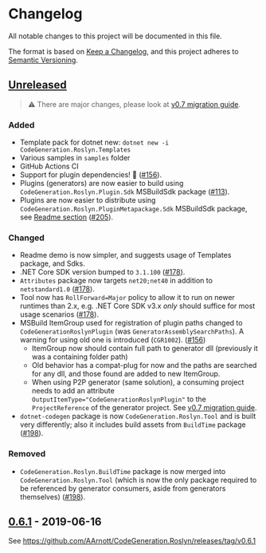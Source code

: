 # Changelog

All notable changes to this project will be documented in this file.

The format is based on [Keep a Changelog](https://keepachangelog.com/en/1.0.0/),
and this project adheres to [Semantic Versioning](https://semver.org/spec/v2.0.0.html).

## [Unreleased]

> ⚠ There are major changes, please look at [v0.7 migration guide].

### Added
* Template pack for dotnet new: `dotnet new -i CodeGeneration.Roslyn.Templates`
* Various samples in `samples` folder
* GitHub Actions CI
* Support for plugin dependencies! 🎉 ([#156]).
* Plugins (generators) are now easier to build using `CodeGeneration.Roslyn.Plugin.Sdk` MSBuildSdk package ([#113]).
* Plugins are now easier to distribute using `CodeGeneration.Roslyn.PluginMetapackage.Sdk` MSBuildSdk package, see
[Readme section](https://github.com/AArnott/CodeGeneration.Roslyn#create-the-metapackage) ([#205]).

### Changed
* Readme demo is now simpler, and suggests usage of Templates package, and Sdks.
* .NET Core SDK version bumped to `3.1.100` ([#178]).
* `Attributes` package now targets `net20;net40` in addition to `netstandard1.0` ([#178]).
* Tool now has `RollForward=Major` policy to allow it to run on newer runtimes than 2.x,
  e.g. .NET Core SDK v3.x *only* should suffice for most usage scenarios ([#178]).
* MSBuild ItemGroup used for registration of plugin paths changed to `CodeGenerationRoslynPlugin`
  (was `GeneratorAssemblySearchPaths`). A warning for using old one is introduced (`CGR1002`).  ([#156])
  * ItemGroup now should contain full path to generator dll (previously it was a containing folder path)
  * Old behavior has a compat-plug for now and the paths are searched for any dll, and those found are added to new ItemGroup.
  * When using P2P generator (same solution), a consuming project needs to add an attribute `OutputItemType="CodeGenerationRoslynPlugin"` to the `ProjectReference` of the generator project. See [v0.7 migration guide].
* `dotnet-codegen` package is now `CodeGeneration.Roslyn.Tool` and is built very differently;
  also it includes build assets from `BuildTime` package ([#198]).

### Removed
* `CodeGeneration.Roslyn.BuildTime` package is now merged into `CodeGeneration.Roslyn.Tool`
  (which is now the only package required to be referenced by generator consumers, aside from generators themselves) ([#198]).

[#113]: https://github.com/AArnott/CodeGeneration.Roslyn/issues/113
[#156]: https://github.com/AArnott/CodeGeneration.Roslyn/pull/156
[#178]: https://github.com/AArnott/CodeGeneration.Roslyn/pull/178
[#198]: https://github.com/AArnott/CodeGeneration.Roslyn/pull/198
[#205]: https://github.com/AArnott/CodeGeneration.Roslyn/pull/205
[v0.7 migration guide]: https://github.com/AArnott/CodeGeneration.Roslyn/wiki/Migrations#v07


## [0.6.1] - 2019-06-16

See https://github.com/AArnott/CodeGeneration.Roslyn/releases/tag/v0.6.1

[Unreleased]: https://github.com/amis92/RecordGenerator/compare/v0.6.1...HEAD
[0.6.1]: #061---2019-06-16
